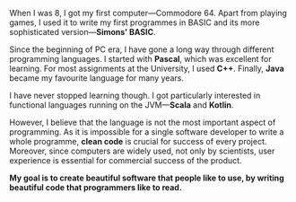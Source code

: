 When I was&nbsp;8, I got my first computer—Commodore&nbsp;64. Apart from playing
games, I used it to write my first programmes in BASIC and its more sophisticated
version—**Simons' BASIC**.

Since the beginning of PC era, I have gone a long way through different programming
languages.  I started with **Pascal**, which was excellent for learning. For most
assignments at the University, I used **C++**. Finally, **Java** became my
favourite language for many years.

I have never stopped learning though. I got particularly interested in functional
languages running on the JVM—**Scala** and **Kotlin**.

However, I believe that the language is not the most important aspect of
programming. As it is impossible for a single software developer to write
a whole programme, **clean code** is crucial for success of every project.
Moreover, since computers are widely used, not only by scientists, user
experience is essential for commercial success of the product.

**My goal is to create beautiful software that people like to use,
by writing beautiful code that programmers like to read.**
